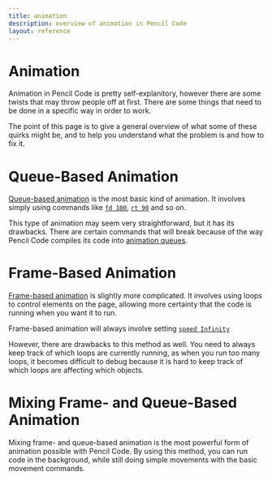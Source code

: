 ```yaml
---
title: animation
description: overview of animation in Pencil Code
layout: reference
---
```


# Animation

Animation in Pencil Code is pretty self-explanitory, however there are some twists that may throw people off at first. There are some things that need to be done in a specific way in order to work. 

The point of this page is to give a general overview of what some of these quirks might be, and to help you understand what the problem is and how to fix it. 

# Queue-Based Animation

[Queue-based animation](qanimation.html) is the most basic kind of animation. It involves simply using commands like [`fd 100`](fd.html), [`rt 90`](rt.html) and so on. 

This type of animation may seem very straightforward, but it has its drawbacks. There are certain commands that will break because of the way Pencil Code compiles its code into [animation queues](animationqueues.html). 

# Frame-Based Animation

[Frame-based animation](fanimation.html) is slightly more complicated. It involves using loops to control elements on the page, allowing more certainty that the code is running when you want it to run. 

Frame-based animation will always involve setting [`speed Infinity`](fanimation.html)

However, there are drawbacks to this method as well. You need to always keep track of which loops are currently running, as when you run too many loops, it becomes difficult to debug because it is hard to keep track of which loops are affecting which objects. 

# Mixing Frame- and Queue-Based Animation

Mixing frame- and queue-based animation is the most powerful form of animation possible with Pencil Code. By using this method, you can run code in the background, while still doing simple movements with the basic movement commands. 